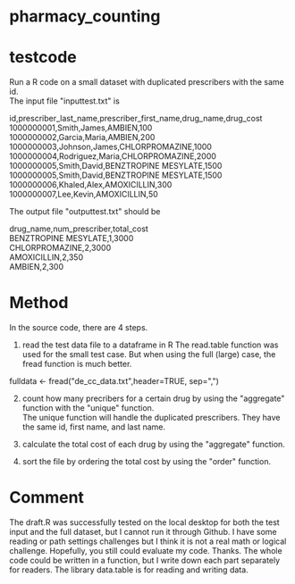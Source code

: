 # pharmacy_counting
# testcode
Run a R code on a small dataset with duplicated prescribers with the same id.\
The input file "inputtest.txt" is

id,prescriber_last_name,prescriber_first_name,drug_name,drug_cost\
1000000001,Smith,James,AMBIEN,100\
1000000002,Garcia,Maria,AMBIEN,200\
1000000003,Johnson,James,CHLORPROMAZINE,1000\
1000000004,Rodriguez,Maria,CHLORPROMAZINE,2000\
1000000005,Smith,David,BENZTROPINE MESYLATE,1500\
1000000005,Smith,David,BENZTROPINE MESYLATE,1500\
1000000006,Khaled,Alex,AMOXICILLIN,300\
1000000007,Lee,Kevin,AMOXICILLIN,50

The output file "outputtest.txt" should be

drug_name,num_prescriber,total_cost\
BENZTROPINE MESYLATE,1,3000\
CHLORPROMAZINE,2,3000\
AMOXICILLIN,2,350\
AMBIEN,2,300

# Method
In the source code, there are 4 steps.
1. read the test data file to a dataframe in R
The read.table function was used for the small test case.  But when using the full (large) case, the fread function is much better.

fulldata <- fread("de_cc_data.txt",header=TRUE, sep=",")

2. count how many precribers for a certain drug by using the "aggregate" function with the "unique" function.\
The unique function will handle the duplicated prescribers. They have the same id, first name, and last name.

3. calculate the total cost of each drug by using the "aggregate" function.

4. sort the file by ordering the total cost by using the "order" function.

# Comment
The draft.R was successfully tested on the local desktop for both the test input and the full dataset, but I cannot run it through Github. I have some reading or path settings challenges but I think it is not a real math or logical challenge.  Hopefully, you still could evaluate my code.  Thanks.
The whole code could be written in a function, but I write down each part separately for readers.
The library data.table is for reading and writing data.

